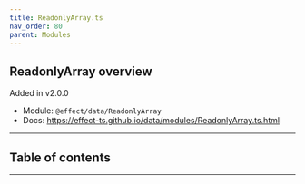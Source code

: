 ```yaml
---
title: ReadonlyArray.ts
nav_order: 80
parent: Modules
---
```


## ReadonlyArray overview

Added in v2.0.0

- Module: `@effect/data/ReadonlyArray`
- Docs: https://effect-ts.github.io/data/modules/ReadonlyArray.ts.html

---

<h2 class="text-delta">Table of contents</h2>

---
